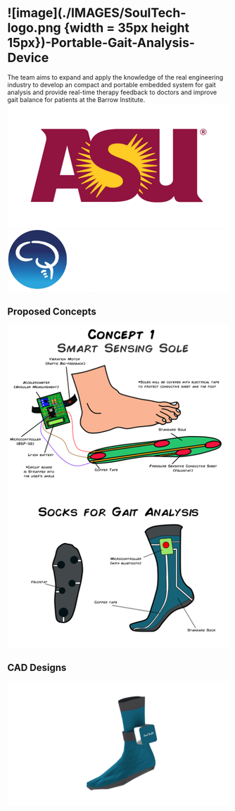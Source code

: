 # ![image](./IMAGES/SoulTech-logo.png {width = 35px height 15px})-Portable-Gait-Analysis-Device
The team aims to expand and apply the knowledge of the real engineering industry to develop an compact and portable embedded system for gait analysis and provide real-time therapy feedback to doctors and improve gait balance for patients at the Barrow Institute.
![Alt text](./IMAGES/ASU-logo.png)  ![Alt text](./IMAGES/Barrow-Logo.png)
## Proposed Concepts
![Alt text](./IMAGES/Concept1-Sole.png)
![Alt text](./IMAGES/Concept2-Sock.png)

## CAD Designs
![Alt text](./IMAGES/CAD-Design.png)